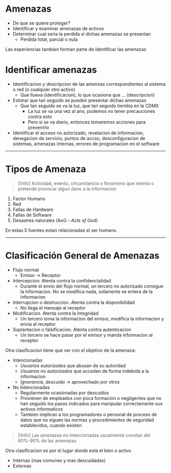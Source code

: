 # Amenazas
- De que se quiere proteger?
- Identificar y examinar amenazas de activos
- Determinar cual seria la perdida si dichas amenazas se presentan
	- Perdida total, parcial o nula

Las experiencias tambien forman parte de identificar las amenazas

# Identificar amenazas

- Identificacion y descripcion de las amenzas correspondientes al sistema o red (o cualquier otro activo)
	- Que llueva (identificacion), lo que ocasiona que ... (descripcion)
- Estimar que tan seguido se pueden presentar dichas amenazas
	- Que tan seguido se va la luz, que tan seguido tiembla en la CDMX
		- La luz se va una vez al ano, podemos no tener precauciones contra esto
		- Pero si se va diario, entonces tomaremos acciones para prevenirlo
- Identificar el acceso no autorizado, revelacion de informacion, denegacion de servicio, puntos de accso, desconfiguracion de sistemas, amenazas internas, errores de programacion en el software

___
# Tipos de Amenaza

>[!info] Actividad, evento, circunstancia o fenomeno que intenta o pretende provocar algun dano a la informacion

1. Factor Humano
2. Red
3. Fallas de Hardware
4. Fallas de Software
5. Desastres naturales (AoG - *Acts of God*)

En estas 5 fuentes estan relacionadas el ser humano.

___
# Clasificación General de Amenazas

- Flujo normal
	- Emisor -> Receptor
- Intercepcion: Atenta contra la confidencialidad
	- Durante el envio del flujo normal, un tercero no autorizado consigue la informacion. No se modifica nada, solamente se entera de la informacion
- Interrupcion o destruccion. Atenta contra la disponibilidad
	- No llega el mensaje al receptor
- Modificacion. Atenta contra la integridad
	- Un tercero toma la informacion del emisor, modifica la informacion y envia al receptor
- Suplantacion o falsificacion. Atenta contra autenticacion
	- Un tercero se hace pasar por el emisor y manda informacion al receptor


Otra clasificacion tiene que ver con el objetivo de la amenaza:
- Intencionadas
	- *Usuarios autorizados* que abusan de su autoridad
	- *Usuarios no autorizados* que acceden de forma indebida a la informacion
	- *Ignorancia, descuido* -> aprovechado por otros
- No Intencionadas
	- Regularmente ocasionadas por descuidos
	- Provienen de empleados con poca formacion o negligentes que no han seguido los pasos indicados para manipular correctamente sus activos informaticos
	- Tambien implican a los programadores o personal de proceso de datos que no siguen las normas y procedimientos de seguridad establecidos, cuando existen

>[!info] Las amenazas no intencionadas usualmente constan del 80%-90% de las amenazas

Otra clasificacion es por el lugar donde esta el bien o activo

- Internas (mas comunes y mas descuidadas)
- Externas

